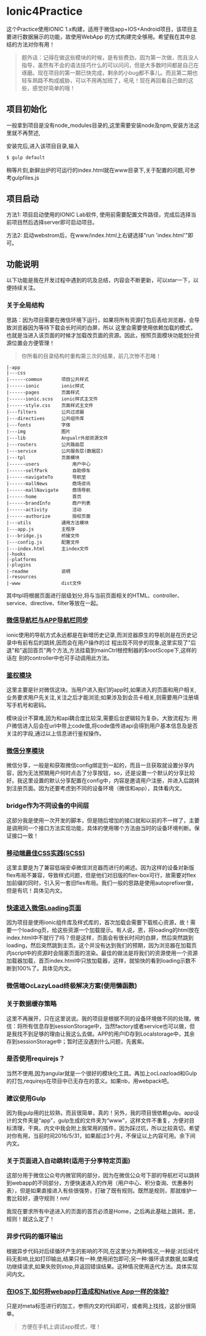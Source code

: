 Ionic4Practice
=====================

这个Practice使用IONIC 1.x构建，适用于微信app+IOS+Android项目，该项目主要进行数据展示的功能，故使用WebApp
的方式构建完全够用。希望我在其中总结的方法对你有用！
>题外话：记得在做这些模块的时候，是有些费劲，因为第一次做，而且没人指导，虽然有不会的语法技巧什么的可以问问，但是大多数时间都是自己在琢磨。现在项目的第一期已快完成，剩余的小bug都不事儿。而且第二期也轻车熟路不构成威胁，可以不用再加班了，吼吼！现在再回看自己做的这些，感觉好简单的哦！

## 项目初始化

一般拿到项目是没有node_modules目录的,这里需要安装node及npm,安装方法这里就不再赘述,

安装完后,进入该项目目录,输入

```bash
$ gulp default
```

稍等片刻,新鲜出炉的可运行的index.html就在www目录下,关于配置的问题,可参考gulpfiles.js


## 项目启动

方法1: 项目启动使用的IONIC Lab软件, 使用前需要配置文件路径，完成后选择当前项目然后选择server即可启动项目。    

方法2: 启动webstrom后，在www/index.html上右键选择"run 'index.html'"即可。

## 功能说明
以下功能是我在开发过程中遇到的坑及总结，内容会不断更新，可以star一下，以便持续关注。


### 关于全局结构
思路：因为项目需要在微信环境下运行，如果将所有资源打包后丢给浏览器，会导致浏览器因为等待下载会长时间的白屏，所以
这里会需要使用依赖加载的模式，也就是当进入该页面的时候才加载改页面的资源。因此，按照页面模块功能划分资源位置会方便管理！ 
>你所看的目录结构时重构第三次的结果，前几次惨不忍睹！

```
|-app    
|---css                 
|------common       项目公共样式        
|------ionic        ionic样式     
|------pages        页面样式  
|------ionic.scss   ionic样式主文件        
|------style.css    页面样式主文件
|---filters         公共过滤器
|---directives      公共组件库
|---fonts           字体
|---img             图片
|---lib             Angualr外部资源文件
|---routers         公共路由层
|---service         公共服务层(数据层)
|---tpl             页面模块
|------users            用户中心
|------selfPark         自助停车
|------navigateTo       导航至
|------mallNews         商场资讯
|------mallNavigate     商场导航
|------home             首页
|------brandInfo        商户列表
|------activity         活动
|------authorize        授权页面
|---utils           通用方法模块
|---app.js          主程序
|---bridge.js       桥接文件
|---config.js       配置文件
|---index.html      主index文件
|-hooks
|-platforms
|-plugins
|-readme            说明
|-resources
|-www               dist文件
```

其中tpl将根据页面进行层级划分,将与当前页面相关的HTML、controller、service、directive、filter等放在一起。

### [微信导航栏与APP导航栏同步](https://github.com/xiangsongtao/IONIC4Practice/blob/master/doc/NavigateSync.md)

ionic使用的导航方式永远都是在新增历史记录,而浏览器原生的导航则是在历史记录中有前有后的跳转,因而会在用户操作的过
程出现不同步的现象,这里实现了"后退"和"返回首页"两个方法,方法挂载到mainCtrl根控制器的$rootScope下,这样的话在
别的controller中也可手动调用此方法。


### [鉴权模块](https://github.com/xiangsongtao/IONIC4Practice/blob/master/doc/checkAuthorize.md)

这里主要是针对微信这块。当用户进入我们的app时,如果进入的页面和用户相关,业务要求用户先关注,关注之后才能浏览;如果涉及到会员卡相关,则需要用户注册填写手机号和密码。

模块设计不算难,因为和api耦合度比较深,需要后台逻辑较为复杂。大致流程为: 用户微信进入后会在url中带上code值,将code值传进api会得到用户基本信息及是否关注的字段,通过以上信息进行鉴权操作。

### [微信分享模块](https://github.com/xiangsongtao/IONIC4Practice/blob/master/doc/setShareContent.md)

微信分享，一般是和获取微信config绑定到一起的，而且一旦获取就设置分享内容，因为无法预期用户何时点击了分享按钮，so，还是设置一个默认的分享比较好。我这里设置的默认分享配置在config中，内容是邀请用户注册，并进入后跳转到注册页面。因为还要考虑到不同的设备环境（微信和app），具体看内文。

### bridge作为不同设备的中间层

这部分我是使用一次开发的脚本，但是随后增加的接口就和以前的不一样了，主要是调用同一个接口方法实现功能，具体的使用哪个方法由当时的设备环境判断。保证接口一致！

### [移动端最佳CSS实践(SCSS)](https://github.com/xiangsongtao/IONIC4Practice/blob/master/doc/CSS4Mobile.md)

这里主要是为了兼容低端安卓微信浏览器而进行的阐述。因为这样的设备对新版flex布局不兼容，导致样式问题，但是他们对旧版的flex-box可行，故需要对flex加前缀的同时，引入另一套旧flex布局。我们一般的思路是使用autoprefixer做，但是有坑！具体见内文。

### [快速进入微信Loading页面](https://github.com/xiangsongtao/IONIC4Practice/blob/master/doc/Loader.md)

因为项目是使用ionic组件库及样式库的，首次加载会需要下载核心资源，故！需要一个loading页，给这些资源一个加载提示。有人说，恩，将loading的html放在index.html中不就行了吗？但是这样，页面会有很长时间的白屏，然后突然跳到loading，然后突然跳到主页。这个并没有达到我们的预期，因为浏览器在加载页内script中的资源时会阻塞页面的渲染。最佳的做法是将我们的资源使用一个资源加载器加载，首页index.html中只放加载器，这样，就愉快的看到loading示数不断到100%了。具体见内文。

### 微信端OcLazyLoad终极解决方案(使用懒函数)

### 关于数据缓存策略

这里不再展开，只在这里说说。我的项目是根据不同的设备环境做不同的处理。微信：将所有信息存到sessionStorage中，当然factory或者service也可以做，但是我找不到足够的理由让我这么去做。APP的用户ID存到Localstorage中，其余存到sessionStorage中；暂时还没遇到什么问题，先酱紫。



### 是否使用requirejs？

当然不使用,因为angular就是一个很好的模块化工具。再加上ocLoazload和Gulp的打包,requirejs在项目中已无存在的意义。如果nb，用webpack吧。

### 建议使用Gulp

因为我gulp用的比较熟，而且很简单，真的！另外，我的项目很依赖gulp。app设计的文件夹是“app”，gulp生成的文件夹为“www”，这样文件不重复，方便对目标清理，干爽。内文中我会附上我常用的插件，因为踩过坑，所以比较真切，希望对你有用，当前时间2016/5/31，如果超过3个月，不保证以上内容可用。余下间内文。

### 关于页面进入自动跳转(适用于分享特定页面)

这部分用于微信公众号内微官网的部分，因为在微信公众号下部的导航栏可以跳转到webapp的不同部分，方便快速进入的作用（用户中心、积分查询、优惠券列表），但是如果直接进入有些很强势，打破了既有规则。既然是规则，那就维护一套比较好，遵守规则！nm/

我现在要求所有中途进入的页面的首页必须是Home，之后再此基础上跳转。恩，规则！就这么定了！

### 异步代码的循环输出

根据异步代码对后续循环产生的影响的不同,在这里分为两种情况,一种是:对后续代码无影响,比如打印输出,结果只有一种,使用闭包即可;另一种:循环请求数据,如果成功继续请求,如果失败则stop,并返回错误结果。这种情况使用迭代方法。具体实现间内文。

### [在IOS下,如何将webapp打造成和Native App一样的体验?](https://github.com/xiangsongtao/IONIC4Practice/blob/master/doc/lookLikeNativeApp.md)

只是对meta标签进行的加工，参照内文的代码即可，或者网上找找，这部分很简单。

>方便在手机上调试app模式，嘿！


